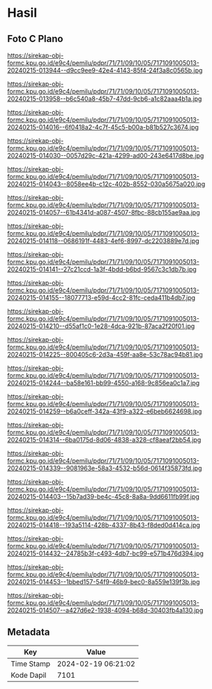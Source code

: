 # Hasil

## Foto C Plano

https://sirekap-obj-formc.kpu.go.id/e9c4/pemilu/pdpr/71/71/09/10/05/7171091005013-20240215-013944--d9cc9ee9-42e4-4143-85f4-24f3a8c0565b.jpg

https://sirekap-obj-formc.kpu.go.id/e9c4/pemilu/pdpr/71/71/09/10/05/7171091005013-20240215-013958--b6c540a8-45b7-47dd-9cb6-a1c82aaa4b1a.jpg

https://sirekap-obj-formc.kpu.go.id/e9c4/pemilu/pdpr/71/71/09/10/05/7171091005013-20240215-014016--6f0418a2-4c7f-45c5-b00a-b81b527c3674.jpg

https://sirekap-obj-formc.kpu.go.id/e9c4/pemilu/pdpr/71/71/09/10/05/7171091005013-20240215-014030--0057d29c-421a-4299-ad00-243e6417d8be.jpg

https://sirekap-obj-formc.kpu.go.id/e9c4/pemilu/pdpr/71/71/09/10/05/7171091005013-20240215-014043--8058ee4b-c12c-402b-8552-030a5675a020.jpg

https://sirekap-obj-formc.kpu.go.id/e9c4/pemilu/pdpr/71/71/09/10/05/7171091005013-20240215-014057--61b4341d-a087-4507-8fbc-88cb155ae9aa.jpg

https://sirekap-obj-formc.kpu.go.id/e9c4/pemilu/pdpr/71/71/09/10/05/7171091005013-20240215-014118--0686191f-4483-4ef6-8997-dc2203889e7d.jpg

https://sirekap-obj-formc.kpu.go.id/e9c4/pemilu/pdpr/71/71/09/10/05/7171091005013-20240215-014141--27c21ccd-1a3f-4bdd-b6bd-9567c3c1db7b.jpg

https://sirekap-obj-formc.kpu.go.id/e9c4/pemilu/pdpr/71/71/09/10/05/7171091005013-20240215-014155--18077713-e59d-4cc2-81fc-ceda411b4db7.jpg

https://sirekap-obj-formc.kpu.go.id/e9c4/pemilu/pdpr/71/71/09/10/05/7171091005013-20240215-014210--d55af1c0-1e28-4dca-921b-87aca2f20f01.jpg

https://sirekap-obj-formc.kpu.go.id/e9c4/pemilu/pdpr/71/71/09/10/05/7171091005013-20240215-014225--800405c6-2d3a-459f-aa8e-53c78ac94b81.jpg

https://sirekap-obj-formc.kpu.go.id/e9c4/pemilu/pdpr/71/71/09/10/05/7171091005013-20240215-014244--ba58e161-bb99-4550-a168-9c856ea0c1a7.jpg

https://sirekap-obj-formc.kpu.go.id/e9c4/pemilu/pdpr/71/71/09/10/05/7171091005013-20240215-014259--b6a0ceff-342a-43f9-a322-e6beb6624698.jpg

https://sirekap-obj-formc.kpu.go.id/e9c4/pemilu/pdpr/71/71/09/10/05/7171091005013-20240215-014314--6ba0175d-8d06-4838-a328-cf8aeaf2bb54.jpg

https://sirekap-obj-formc.kpu.go.id/e9c4/pemilu/pdpr/71/71/09/10/05/7171091005013-20240215-014339--9081963e-58a3-4532-b56d-0614f35873fd.jpg

https://sirekap-obj-formc.kpu.go.id/e9c4/pemilu/pdpr/71/71/09/10/05/7171091005013-20240215-014403--15b7ad39-be4c-45c8-8a8a-9dd6611fb99f.jpg

https://sirekap-obj-formc.kpu.go.id/e9c4/pemilu/pdpr/71/71/09/10/05/7171091005013-20240215-014418--193a5114-428b-4337-8b43-f8ded0d414ca.jpg

https://sirekap-obj-formc.kpu.go.id/e9c4/pemilu/pdpr/71/71/09/10/05/7171091005013-20240215-014432--24785b3f-c493-4db7-bc99-e571b476d394.jpg

https://sirekap-obj-formc.kpu.go.id/e9c4/pemilu/pdpr/71/71/09/10/05/7171091005013-20240215-014453--1bbed157-54f9-46b9-bec0-8a559e139f3b.jpg

https://sirekap-obj-formc.kpu.go.id/e9c4/pemilu/pdpr/71/71/09/10/05/7171091005013-20240215-014507--a427d6e2-1938-4094-b68d-30403fb4a130.jpg


## Metadata

| Key        | Value               |
| ---------- | ------------------- |
| Time Stamp | 2024-02-19 06:21:02 |
| Kode Dapil | 7101                |



